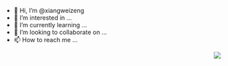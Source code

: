 - 👋 Hi, I’m @xiangweizeng
- 👀 I’m interested in ...
- 🌱 I’m currently learning ...
- 💞️ I’m looking to collaborate on ...
- 📫 How to reach me ...

<img align="right" src="https://github-readme-stats.vercel.app/api?username=xiangweizeng&show_icons=true&icon_color=805AD5&text_color=718096&bg_color=ffffff&hide_title=true" />

<!---
xiangweizeng/xiangweizeng is a ✨ special ✨ repository because its `README.md` (this file) appears on your GitHub profile.
You can click the Preview link to take a look at your changes.
--->
